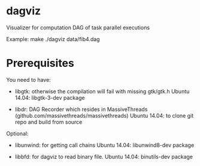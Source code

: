 dagviz
======

Visualizer for computation DAG of task parallel executions

Example:
  make
  ./dagviz data/fib4.dag

Prerequisites
======

You need to have:

- libgtk: otherwise the compilation will fail with missing gtk/gtk.h
  Ubuntu 14.04: libgtk-3-dev package

- libdr: DAG Recorder which resides in MassiveThreads (github.com/massivethreads/massivethreads)
  Ubuntu 14.04: to clone git repo and build from source

Optional:

- libunwind: for getting call chains
  Ubuntu 14.04: libunwind8-dev package

- libbfd: for dagviz to read binary file.
  Ubuntu 14.04: binutils-dev package
